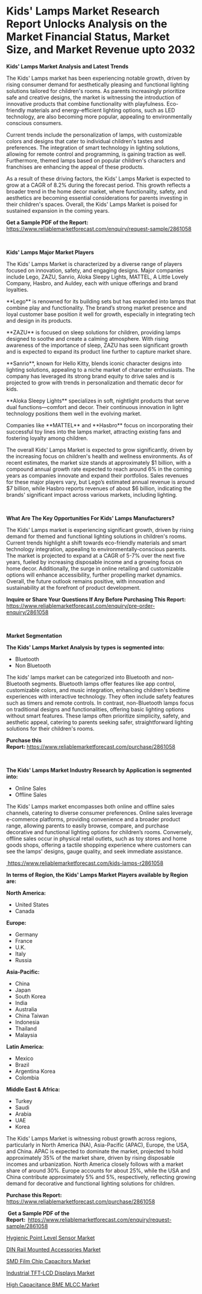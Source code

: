 <p><h1>Kids' Lamps Market Research Report Unlocks Analysis on the Market Financial Status, Market Size, and Market Revenue upto 2032</h1></p><p><strong>Kids' Lamps Market Analysis and Latest Trends</strong></p>
<p><p>The Kids' Lamps market has been experiencing notable growth, driven by rising consumer demand for aesthetically pleasing and functional lighting solutions tailored for children's rooms. As parents increasingly prioritize safe and creative designs, the market is witnessing the introduction of innovative products that combine functionality with playfulness. Eco-friendly materials and energy-efficient lighting options, such as LED technology, are also becoming more popular, appealing to environmentally conscious consumers.</p><p>Current trends include the personalization of lamps, with customizable colors and designs that cater to individual children's tastes and preferences. The integration of smart technology in lighting solutions, allowing for remote control and programming, is gaining traction as well. Furthermore, themed lamps based on popular children's characters and franchises are enhancing the appeal of these products.</p><p>As a result of these driving factors, the Kids' Lamps Market is expected to grow at a CAGR of 8.2% during the forecast period. This growth reflects a broader trend in the home decor market, where functionality, safety, and aesthetics are becoming essential considerations for parents investing in their children's spaces. Overall, the Kids' Lamps Market is poised for sustained expansion in the coming years.</p></p>
<p><strong>Get a Sample PDF of the Report:&nbsp;</strong> <a href="https://www.reliablemarketforecast.com/enquiry/request-sample/2861058?utm_campaign=3139&utm_medium=2&utm_source=Github&utm_content=ia&utm_term=12032025&utm_id=kids-lamps">https://www.reliablemarketforecast.com/enquiry/request-sample/2861058</a></p>
<p>&nbsp;</p>
<p><strong>Kids' Lamps Major Market Players</strong></p>
<p><p>The Kids' Lamps Market is characterized by a diverse range of players focused on innovation, safety, and engaging designs. Major companies include Lego, ZAZU, Sanrio, Aloka Sleepy Lights, MATTEL, A Little Lovely Company, Hasbro, and Auldey, each with unique offerings and brand loyalties.</p><p>**Lego** is renowned for its building sets but has expanded into lamps that combine play and functionality. The brand’s strong market presence and loyal customer base position it well for growth, especially in integrating tech and design in its products.</p><p>**ZAZU** is focused on sleep solutions for children, providing lamps designed to soothe and create a calming atmosphere. With rising awareness of the importance of sleep, ZAZU has seen significant growth and is expected to expand its product line further to capture market share.</p><p>**Sanrio**, known for Hello Kitty, blends iconic character designs into lighting solutions, appealing to a niche market of character enthusiasts. The company has leveraged its strong brand equity to drive sales and is projected to grow with trends in personalization and thematic decor for kids.</p><p>**Aloka Sleepy Lights** specializes in soft, nightlight products that serve dual functions—comfort and decor. Their continuous innovation in light technology positions them well in the evolving market.</p><p>Companies like **MATTEL** and **Hasbro** focus on incorporating their successful toy lines into the lamps market, attracting existing fans and fostering loyalty among children.</p><p>The overall Kids' Lamps Market is expected to grow significantly, driven by the increasing focus on children's health and wellness environments. As of recent estimates, the market size stands at approximately $1 billion, with a compound annual growth rate expected to reach around 6% in the coming years as companies innovate and expand their portfolios. Sales revenues for these major players vary, but Lego’s estimated annual revenue is around $7 billion, while Hasbro reports revenues of about $6 billion, indicating the brands' significant impact across various markets, including lighting.</p></p>
<p>&nbsp;</p>
<p><strong>What Are The Key Opportunities For Kids' Lamps Manufacturers?</strong></p>
<p><p>The Kids' Lamps market is experiencing significant growth, driven by rising demand for themed and functional lighting solutions in children's rooms. Current trends highlight a shift towards eco-friendly materials and smart technology integration, appealing to environmentally-conscious parents. The market is projected to expand at a CAGR of 5-7% over the next five years, fueled by increasing disposable income and a growing focus on home decor. Additionally, the surge in online retailing and customizable options will enhance accessibility, further propelling market dynamics. Overall, the future outlook remains positive, with innovation and sustainability at the forefront of product development.</p></p>
<p><strong>Inquire or Share Your Questions If Any Before Purchasing This Report:</strong> <a href="https://www.reliablemarketforecast.com/enquiry/pre-order-enquiry/2861058?utm_campaign=3139&utm_medium=2&utm_source=Github&utm_content=ia&utm_term=12032025&utm_id=kids-lamps">https://www.reliablemarketforecast.com/enquiry/pre-order-enquiry/2861058</a></p>
<p>&nbsp;</p>
<p><strong>Market Segmentation</strong></p>
<p><strong>The Kids' Lamps Market Analysis by types is segmented into:</strong></p>
<p><ul><li>Bluetooth</li><li>Non Bluetooth</li></ul></p>
<p><p>The kids' lamps market can be categorized into Bluetooth and non-Bluetooth segments. Bluetooth lamps offer features like app control, customizable colors, and music integration, enhancing children's bedtime experiences with interactive technology. They often include safety features such as timers and remote controls. In contrast, non-Bluetooth lamps focus on traditional designs and functionalities, offering basic lighting options without smart features. These lamps often prioritize simplicity, safety, and aesthetic appeal, catering to parents seeking safer, straightforward lighting solutions for their children's rooms.</p></p>
<p><strong>Purchase this Report:&nbsp;</strong><a href="https://www.reliablemarketforecast.com/purchase/2861058?utm_campaign=3139&utm_medium=2&utm_source=Github&utm_content=ia&utm_term=12032025&utm_id=kids-lamps">https://www.reliablemarketforecast.com/purchase/2861058</a></p>
<p>&nbsp;</p>
<p><strong>The Kids' Lamps Market Industry Research by Application is segmented into:</strong></p>
<p><ul><li>Online Sales</li><li>Offline Sales</li></ul></p>
<p><p>The Kids' Lamps market encompasses both online and offline sales channels, catering to diverse consumer preferences. Online sales leverage e-commerce platforms, providing convenience and a broader product range, allowing parents to easily browse, compare, and purchase decorative and functional lighting options for children’s rooms. Conversely, offline sales occur in physical retail outlets, such as toy stores and home goods shops, offering a tactile shopping experience where customers can see the lamps' designs, gauge quality, and seek immediate assistance.</p></p>
<p><a href="https://www.reliablemarketforecast.com/kids-lamps-r2861058?utm_campaign=3139&utm_medium=2&utm_source=Github&utm_content=ia&utm_term=12032025&utm_id=kids-lamps">&nbsp;https://www.reliablemarketforecast.com/kids-lamps-r2861058</a></p>
<p><strong>In terms of Region, the Kids' Lamps Market Players available by Region are:</strong></p>
<p>
    <p> <strong> North America: </strong>
        <ul>
            <li>United States</li>
            <li>Canada</li>
        </ul>
        </p> 
    <p> <strong> Europe: </strong>
        <ul>
            <li>Germany</li>
            <li>France</li>
            <li>U.K.</li>
            <li>Italy</li>
            <li>Russia</li>
        </ul>
        </p> 
    <p> <strong> Asia-Pacific: </strong>
        <ul>
            <li>China</li>
            <li>Japan</li>
            <li>South Korea</li>
            <li>India</li>
            <li>Australia</li>
            <li>China Taiwan</li>
            <li>Indonesia</li>
            <li>Thailand</li>
            <li>Malaysia</li>
        </ul>
        </p> 
    <p> <strong> Latin America: </strong>
        <ul>
            <li>Mexico</li>
            <li>Brazil</li>
            <li>Argentina Korea</li>
            <li>Colombia</li>
        </ul>
        </p> 
    <p> <strong> Middle East & Africa: </strong>
        <ul>
            <li>Turkey</li>
            <li>Saudi</li>
            <li>Arabia</li>
            <li>UAE</li>
            <li>Korea</li>
        </ul>
    </p>
    </p>
<p><p>The Kids' Lamps Market is witnessing robust growth across regions, particularly in North America (NA), Asia-Pacific (APAC), Europe, the USA, and China. APAC is expected to dominate the market, projected to hold approximately 35% of the market share, driven by rising disposable incomes and urbanization. North America closely follows with a market share of around 30%. Europe accounts for about 25%, while the USA and China contribute approximately 5% and 5%, respectively, reflecting growing demand for decorative and functional lighting solutions for children.</p></p>
<p><strong>Purchase this Report: </strong><a href="https://www.reliablemarketforecast.com/purchase/2861058?utm_campaign=3139&utm_medium=2&utm_source=Github&utm_content=ia&utm_term=12032025&utm_id=kids-lamps">https://www.reliablemarketforecast.com/purchase/2861058</a></p>
<p>&nbsp;<strong>Get a Sample PDF of the Report:&nbsp;&nbsp;</strong><a href="https://www.reliablemarketforecast.com/enquiry/request-sample/2861058?utm_campaign=3139&utm_medium=2&utm_source=Github&utm_content=ia&utm_term=12032025&utm_id=kids-lamps">https://www.reliablemarketforecast.com/enquiry/request-sample/2861058</a></p>
<p><strong></strong></p>
<p><p><a href="https://www.linkedin.com/pulse/market-insights-global-hygienic-point-level-sensor-forecast-kkxtf?utm_campaign=3139&utm_medium=2&utm_source=Github&utm_content=ia&utm_term=12032025&utm_id=kids-lamps">Hygienic Point Level Sensor Market</a></p><p><a href="https://www.linkedin.com/pulse/din-rail-mounted-accessories-ecosystem-mapping-innovation-sl8ke?utm_campaign=3139&utm_medium=2&utm_source=Github&utm_content=ia&utm_term=12032025&utm_id=kids-lamps">DIN Rail Mounted Accessories Market</a></p><p><a href="https://www.linkedin.com/pulse/smd-film-chip-capacitors-industry-forecast-report-key-jel8e?utm_campaign=3139&utm_medium=2&utm_source=Github&utm_content=ia&utm_term=12032025&utm_id=kids-lamps">SMD Film Chip Capacitors Market</a></p><p><a href="https://www.linkedin.com/pulse/growth-forecast-industrial-tft-lcd-displays-industry-projected-pb0tc?utm_campaign=3139&utm_medium=2&utm_source=Github&utm_content=ia&utm_term=12032025&utm_id=kids-lamps">Industrial TFT-LCD Displays Market</a></p><p><a href="https://www.linkedin.com/pulse/global-high-capacitance-bme-mlcc-market-size-trends-analysis-vm56e?utm_campaign=3139&utm_medium=2&utm_source=Github&utm_content=ia&utm_term=12032025&utm_id=kids-lamps">High Capacitance BME MLCC Market</a></p></p>
